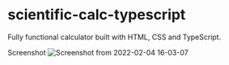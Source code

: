 # scientific-calc-typescript
Fully functional calculator built with HTML, CSS and TypeScript.

Screenshot
![Screenshot from 2022-02-04 16-03-07](https://user-images.githubusercontent.com/97433576/152514405-8533d8c5-40bc-4532-b729-11ccfba31b6a.png)
